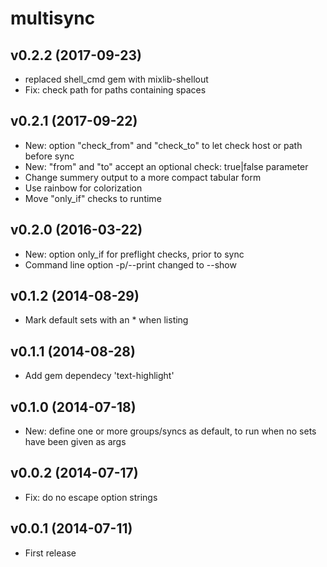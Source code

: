
# multisync

## v0.2.2 (2017-09-23)
- replaced shell_cmd gem with mixlib-shellout
- Fix: check path for paths containing spaces

## v0.2.1 (2017-09-22)
- New: option "check_from" and "check_to" to let check host or path before sync
- New: "from" and "to" accept an optional check: true|false parameter
- Change summery output to a more compact tabular form
- Use rainbow for colorization
- Move "only_if" checks to runtime

## v0.2.0 (2016-03-22)
- New: option only_if for preflight checks, prior to sync
- Command line option -p/--print changed to --show

## v0.1.2 (2014-08-29)
- Mark default sets with an * when listing

## v0.1.1 (2014-08-28)
- Add gem dependecy 'text-highlight'

## v0.1.0 (2014-07-18)
- New: define one or more groups/syncs as default, to run when no sets have been given as args

## v0.0.2 (2014-07-17)
- Fix: do no escape option strings

## v0.0.1 (2014-07-11)
- First release